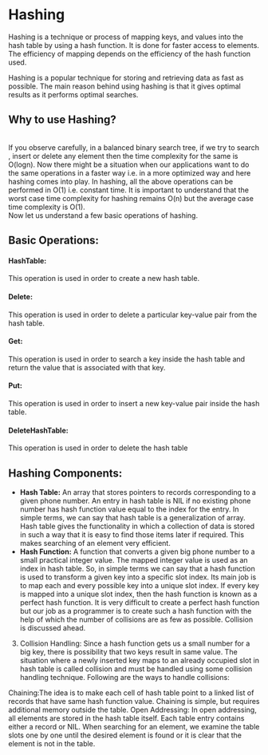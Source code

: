 # Hashing 

Hashing is a technique or process of mapping keys, and values into the hash table by using a hash function. It is done for faster access to elements. The efficiency of mapping depends on the efficiency of the hash function used.<br>

Hashing is a popular technique for storing and retrieving data as fast as possible. The main reason behind using hashing is that it gives optimal results as it performs optimal searches.<br>

<h2>Why to use Hashing? </h2>
<br>
If you observe carefully, in a balanced binary search tree, if we try to search , insert or delete any element then the time complexity for the same is O(logn). Now there might be a situation when our applications want to do the same operations in a faster way i.e. in a more optimized way and here hashing comes into play. In hashing, all the above operations can be performed in O(1) i.e. constant time. It is important to understand that the worst case time complexity for hashing remains O(n) but the average case time complexity is O(1).<br>
Now let us understand a few basic operations of hashing.<br>

<h2>Basic Operations:</h2>

<h4>HashTable:</h4> This operation is used in order to create a new hash table.<br>
<h4>Delete:</h4> This operation is used in order to delete a particular key-value pair from the hash table.
<h4>Get:</h4> This operation is used in order to search a key inside the hash table and return the value that is associated with that key.
<h4>Put:</h4> This operation is used in order to insert a new key-value pair inside the hash table.
<h4>DeleteHashTable:</h4> This operation is used in order to delete the hash table<br>
<h2>Hashing Components:</h2>
<ul>
<li> <b>Hash Table:</b> An array that stores pointers to records corresponding to a given phone number. An entry in hash table is NIL if no existing phone number has hash function value equal to the index for the entry.  In simple terms, we can say that hash table is a generalization of array. Hash table gives the functionality in which a collection of data is stored in such a way that it is easy to find those items later if required. This makes searching of an element very efficient.</li>

<li> <b>Hash Function:</b> A function that converts a given big phone number to a small practical integer value. The mapped integer value is used as an index in hash table. So, in simple terms we can say that a hash function is used to transform a given key into a specific slot index. Its main job is to map each and every possible key into a unique slot index. If every key is mapped into a unique slot index, then the hash function is known as a perfect hash function. It is very difficult to create a perfect hash function but our job as a programmer is to create such a hash function with the help of which the number of collisions are as few as possible. Collision is discussed ahead.</li>
</ul>

3) Collision Handling: Since a hash function gets us a small number for a big key, there is possibility that two keys result in same value. The situation where a newly inserted key maps to an already occupied slot in hash table is called collision and must be handled using some collision handling technique. Following are the ways to handle collisions: 

Chaining:The idea is to make each cell of hash table point to a linked list of records that have same hash function value. Chaining is simple, but requires additional memory outside the table.
Open Addressing: In open addressing, all elements are stored in the hash table itself. Each table entry contains either a record or NIL. When searching for an element, we examine the table slots one by one until the desired element is found or it is clear that the element is not in the table.
